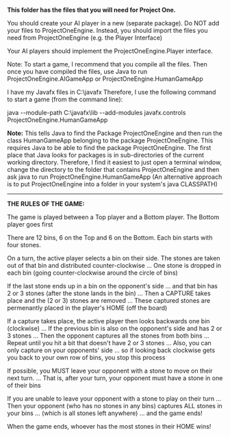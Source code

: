 **This folder has the files that you will need for Project One.**

You should create your AI player in a new (separate package). 
Do NOT add your files to ProjectOneEngine. 
Instead, you should import the files you need from ProjectOneEngine (e.g. the Player Interface)

Your AI players should implement the ProjectOneEngine.Player interface. 

Note: To start a game, I recommend that you compile all the files.
Then once you have compiled the files, use Java to run ProjectOneEngine.AIGameApp or ProjectOneEngine.HumanGameApp

I have my Javafx files in C:\javafx
Therefore, I use the following command to start a game (from the command line):
 
java --module-path  C:\javafx\lib --add-modules javafx.controls ProjectOneEngine.HumanGameApp

**Note:** This tells Java to find the Package ProjectOneEngine and then run the class HumanGameApp belonging to the package ProjectOneEngine.
This requires Java to be able to find the package ProjectOneEngine. 
The first place that Java looks for packages is in sub-directories of the current working directory. 
Therefore, I find it easiest to just open a terminal window, change the directory to the folder that contains ProjectOneEngine and then ask java to run ProjectOneEngine.HumanGameApp  (An alternative approach is to put ProjectOneEngine into a folder in your system's java CLASSPATH)

------------

**THE RULES OF THE GAME:**

The game is played between a Top player and a Bottom player.
The Bottom player goes first

There are 12 bins, 6 on the Top and 6 on the Bottom. 
Each bin starts with four stones.

On a turn, the active player selects a bin on their side.
The stones are taken out of that bin and distributed counter-clockwise
... One stone is dropped in each bin (going counter-clockwise around the circle of bins)

If the last stone ends up in a bin on the opponent's side
... and that bin has 2 or 3 stones (after the stone lands in the bin)
... Then a CAPTURE takes place and the (2 or 3) stones are removed
... These captured stones are permenantly placed in the player's HOME (off the board)

If a capture takes place, the active player then looks backwards one bin (clockwise)
... If the previous bin is also on the opponent's side and has 2 or 3 stones
... Then the opponent captures all the stones from both bins
... Repeat until you hit a bit that doesn't have 2 or 3 stones
... Also, you can only capture on your opponents' side 
... so if looking back clockwise gets you back to your own row of bins, you stop this process

If possible, you MUST leave your opponent with a stone to move on their next turn. 
... That is, after your turn, your opponent must have a stone in one of their bins

If you are unable to leave your opponent with a stone to play on their turn
... Then your opponent (who has no stones in any bins) captures ALL stones in your bins 
... (which is all stones left anywhere) ... and the game ends!

When the game ends, whoever has the most stones in their HOME wins!
